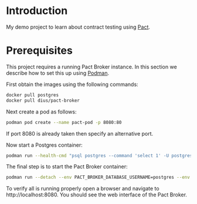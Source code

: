 # Introduction
My demo project to learn about contract testing using [Pact](https://docs.pact.io/). 

# Prerequisites
This project requires a running Pact Broker instance. In this section we describe how to set this up using 
[Podman](https://podman.io/).

First obtain the images using the following commands:

```bash
docker pull postgres
docker pull dius/pact-broker
```

Next create a pod as follows:

```bash
podman pod create --name pact-pod -p 8080:80  
```

If port 8080 is already taken then specify an alternative port.

Now start a Postgres container:

```bash
podman run --health-cmd "psql postgres --command 'select 1' -U postgres" --detach --env POSTGRES_USER=postgres --env POSTGRES_PASSWORD=password --env POSTGRES_DB=postgres --pod pact-pod --name pact-postgres postgres
```

The final step is to start the Pact Broker container:

```bash
podman run --detach --env PACT_BROKER_DATABASE_USERNAME=postgres --env PACT_BROKER_DATABASE_PASSWORD=password --env PACT_BROKER_DATABASE_HOST=localhost --env PACT_BROKER_DATABASE_NAME=postgres --env PACT_BROKER_LOG_LEVEL=DEBUG --pod pact-pod --name pact-broker dius/pact-broker 
```

To verify all is running properly open a browser and navigate to http://localhost:8080. You should see the web interface
of the Pact Broker.
